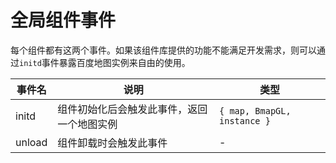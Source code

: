 # 全局组件事件

每个组件都有这两个事件。如果该组件库提供的功能不能满足开发需求，则可以通过`initd`事件暴露百度地图实例来自由的使用。

| 事件名 | 说明                                       | 类型              |
| ------ | ------------------------------------------ | ----------------- |
| initd  | 组件初始化后会触发此事件，返回一个地图实例 | `{ map, BmapGL, instance }` |
| unload | 组件卸载时会触发此事件                     | -                 |
